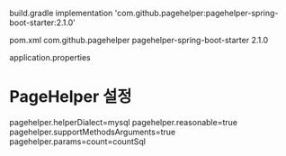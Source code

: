 build.gradle
implementation 'com.github.pagehelper:pagehelper-spring-boot-starter:2.1.0'

pom.xml
<dependency>
    <groupId>com.github.pagehelper</groupId>
    <artifactId>pagehelper-spring-boot-starter</artifactId>
    <version>2.1.0</version>
</dependency>


application.properties
# PageHelper 설정
pagehelper.helperDialect=mysql
pagehelper.reasonable=true
pagehelper.supportMethodsArguments=true
pagehelper.params=count=countSql